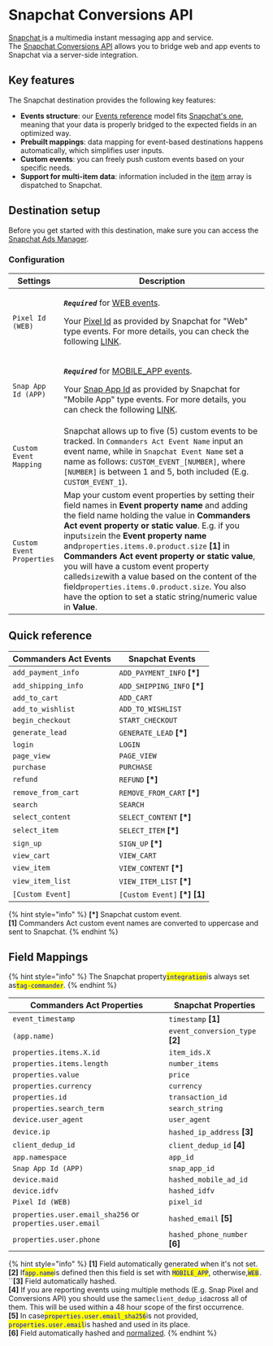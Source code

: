 # Snapchat Conversions API

[Snapchat ](https://www.snapchat.com/)is a multimedia instant messaging app and service. \
The [Snapchat Conversions API](https://marketingapi.snapchat.com/docs/conversion.html#introduction) allows you to bridge web and app events to Snapchat via a server-side integration.

## Key features

The Snapchat destination provides the following key features:

* **Events structure**: our [Events reference](https://community.commandersact.com/platform-x/developers/tracking/events-reference) model fits [Snapchat's one](https://marketingapi.snapchat.com/docs/conversion.html#parameters-for-event-type-platform), meaning that your data is properly bridged to the expected fields in an optimized way.
* **Prebuilt mappings**: data mapping for event-based destinations happens automatically, which simplifies user inputs.
* **Custom events**: you can freely push custom events based on your specific needs.
* **Support for multi-item data**: information included in the [item](https://community.commandersact.com/platform-x/developers/tracking/events-reference#item) array is dispatched to Snapchat.

## Destination setup

Before you get started with this destination, make sure you can access the [Snapchat Ads Manager](https://ads.snapchat.com).

### Configuration

| Settings                  | Description                                                                                                                                                                                                                                                                                                                                                                                                                                                                                                                                                         |
| ------------------------- | ------------------------------------------------------------------------------------------------------------------------------------------------------------------------------------------------------------------------------------------------------------------------------------------------------------------------------------------------------------------------------------------------------------------------------------------------------------------------------------------------------------------------------------------------------------------- |
| `Pixel Id (WEB)`          | <p><em><strong><code>Required</code> </strong></em> for <a href="https://marketingapi.snapchat.com/docs/conversion.html#web-parameters">WEB events</a>.</p><p>Your <a href="https://businesshelp.snapchat.com/s/article/pixel-website-install?language=en_US">Pixel Id</a> as provided by Snapchat for "Web" type events. For more details, you can check the following <a href="https://businesshelp.snapchat.com/s/article/pixel-website-install?language=en_US">LINK</a>.</p>                                                                                    |
| `Snap App Id (APP)`       | <p><em><strong><code>Required</code></strong></em> for <a href="https://marketingapi.snapchat.com/docs/conversion.html#mobile_app-parameters">MOBILE_APP events</a>.</p><p>Your <a href="https://businesshelp.snapchat.com/s/article/snap-app-id?language=en_US">Snap App Id</a> as provided by Snapchat for "Mobile App" type events. For more details, you can check the following <a href="https://businesshelp.snapchat.com/s/article/snap-app-id?language=en_US">LINK</a>.</p>                                                                                 |
| `Custom Event Mapping`    | Snapchat allows up to five (5) custom events to be tracked. In `Commanders Act Event Name` input an event name, while in `Snapchat Event Name` set a name as follows: `CUSTOM_EVENT_[NUMBER]`, where `[NUMBER]` is between 1 and 5, both included (E.g. `CUSTOM_EVENT_1`).                                                                                                                                                                                                                                                                                          |
| `Custom Event Properties` | Map your custom event properties by setting their field names in **Event property name** and adding the field name holding the value in **Commanders Act event property or static value**. E.g. if you input`size`in the **Event property name** and`properties.items.0.product.size` **\[1]** in **Commanders Act event property or static value**, you will have a custom event property called`size`with a value based on the content of the field`properties.items.0.product.size`. You also have the option to set a static string/numeric value in **Value**. |

## Quick reference

| Commanders Act Events | Snapchat Events                 |
| --------------------- | ------------------------------- |
| `add_payment_info`    | `ADD_PAYMENT_INFO` **\[\*]**    |
| `add_shipping_info`   | `ADD_SHIPPING_INFO` **\[\*]**   |
| `add_to_cart`         | `ADD_CART`                      |
| `add_to_wishlist`     | `ADD_TO_WISHLIST`               |
| `begin_checkout`      | `START_CHECKOUT`                |
| `generate_lead`       | `GENERATE_LEAD` **\[\*]**       |
| `login`               | `LOGIN`                         |
| `page_view`           | `PAGE_VIEW`                     |
| `purchase`            | `PURCHASE`                      |
| `refund`              | `REFUND` **\[\*]**              |
| `remove_from_cart`    | `REMOVE_FROM_CART` **\[\*]**    |
| `search`              | `SEARCH`                        |
| `select_content`      | `SELECT_CONTENT` **\[\*]**      |
| `select_item`         | `SELECT_ITEM` **\[\*]**         |
| `sign_up`             | `SIGN_UP` **\[\*]**             |
| `view_cart`           | `VIEW_CART`                     |
| `view_item`           | `VIEW_CONTENT` **\[\*]**        |
| `view_item_list`      | `VIEW_ITEM_LIST` **\[\*]**      |
| `[Custom Event]`      | `[Custom Event]` **\[\*] \[1]** |



{% hint style="info" %}
**\[\*]** Snapchat custom event.\
**\[1]** Commanders Act custom event names are converted to uppercase and sent to Snapchat.
{% endhint %}

## Field Mappings

{% hint style="info" %}
The Snapchat property<mark style="color:blue;">`integration`</mark>is always set as<mark style="color:blue;">`tag-commander`</mark>.
{% endhint %}

| Commanders Act Properties                                 | Snapchat Properties              |
| --------------------------------------------------------- | -------------------------------- |
| `event_timestamp`                                         | `timestamp` **\[1]**             |
| `(app.name)`                                              | `event_conversion_type` **\[2]** |
| `properties.items.X.id`                                   | `item_ids.X`                     |
| `properties.items.length`                                 | `number_items`                   |
| `properties.value`                                        | `price`                          |
| `properties.currency`                                     | `currency`                       |
| `properties.id`                                           | `transaction_id`                 |
| `properties.search_term`                                  | `search_string`                  |
| `device.user_agent`                                       | `user_agent`                     |
| `device.ip`                                               | `hashed_ip_address` **\[3]**     |
| `client_dedup_id`                                         | `client_dedup_id` **\[4]**       |
| `app.namespace`                                           | `app_id`                         |
| `Snap App Id (APP)`                                       | `snap_app_id`                    |
| `device.maid`                                             | `hashed_mobile_ad_id`            |
| `device.idfv`                                             | `hashed_idfv`                    |
| `Pixel Id (WEB)`                                          | `pixel_id`                       |
| `properties.user.email_sha256` or `properties.user.email` | `hashed_email` **\[5]**          |
| `properties.user.phone`                                   | `hashed_phone_number` **\[6]**   |

{% hint style="info" %}
**\[1]** Field automatically generated when it's not set.\
**\[2]** If<mark style="color:blue;">`app.name`</mark>is defined then this field is set with <mark style="color:blue;">`MOBILE_APP`</mark>, otherwise,<mark style="color:blue;">`WEB`</mark>`.`\
``**\[3]** Field automatically hashed.\
**\[4]** If you are reporting events using multiple methods (E.g. Snap Pixel and Conversions API) you should use the same`client_dedup_id`across all of them. This will be used within a 48 hour scope of the first occurrence.\
**\[5]** In case<mark style="color:blue;">`properties.user.email_sha256`</mark>is not provided, <mark style="color:blue;">`properties.user.email`</mark>is hashed and used in its place.\
**\[6]** Field automatically hashed and [normalized](https://marketingapi.snapchat.com/docs/conversion.html#data-hygiene).
{% endhint %}
